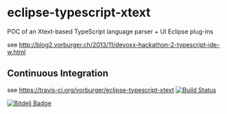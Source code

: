 eclipse-typescript-xtext
========================

POC of an Xtext-based TypeScript language parser + UI Eclipse plug-ins

see http://blog2.vorburger.ch/2013/11/devoxx-hackathon-2-typescript-ide-w.html

Continuous Integration
----------------------

see https://travis-ci.org/vorburger/eclipse-typescript-xtext
[![Build Status](https://travis-ci.org/vorburger/eclipse-typescript-xtext.png?branch=master)](https://travis-ci.org/vorburger/eclipse-typescript-xtext)



[![Bitdeli Badge](https://d2weczhvl823v0.cloudfront.net/vorburger/eclipse-typescript-xtext/trend.png)](https://bitdeli.com/free "Bitdeli Badge")

